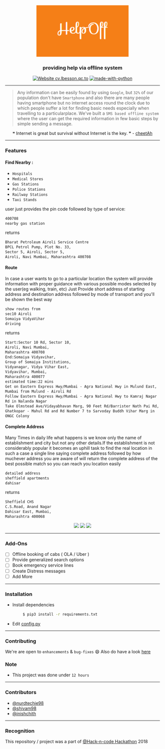 <p align="center">
  <a href="" rel="noopener">
 <img width=300px src="logo.png" alt="HelpOff-logo"></a>
</p>

<h3 align="center">providing help via offline system</h3>

<div align="center">

[![Website cv.lbesson.qc.to](https://img.shields.io/website-up-down-green-red/http/cv.lbesson.qc.to.svg)](https://github.com/inishchith/HelpOff/tree/master)
[![made-with-python](https://img.shields.io/badge/Made%20with-Python-1f425f.svg)](https://www.python.org/)

</div>

------------------------------------------

>Any information can be easily found by using `Google`, but `32%` of our population don't have  `Smartphone` and also there are many people having smartphone but no internet access round the clock due to which people suffer a lot for finding basic needs especially when travelling to a particularplace.  We've built a `SMS based offline system` where the user can get the required information in few basic steps by simple sending a message.


<div align="center">
&#10077; Internet is great but survival without Internet is the key. &#10078;  -  <a href ="https://github.com/shivam1708"> cheetAh </a>
</div>


------------------------------------------
### Features

#### Find Nearby :
- `Hospitals`
- `Medical Stores`
- `Gas Stations`
- `Police Stations`
- `Railway Stations`
- `Taxi Stands`

user just provides the pin code followed by type of service:

```
400708 
nearby gas station
```
returns
```
Bharat Petroleum Airoli Service Centre
BPCL Petrol Pump, Plot No. 33, 
Sector 5, Airoli, Sector 5, 
Airoli, Navi Mumbai, Maharashtra 400708
```
#### Route 
In case a user wants to go to a particular location the system will provide information with proper guidance with various possible modes selected by the user(eg walking, train, etc)
Just Provide short address of starting address and destination address followed by mode of transport and you'll be shown the best way
```
show routes from 
sec10 Airoli
Somaiya VidyaVihar
driving
```
returns
```
Start:Sector 10 Rd, Sector 10, 
Airoli, Navi Mumbai, 
Maharashtra 400708
End:Somaiya Vidyavihar, 
Group of Somaiya Institutions, 
Vidyanagar, Vidya Vihar East, 
Vidyavihar, Mumbai, 
Maharashtra 400077
estimated time:22 mins
Get on Eastern Express Hwy/Mumbai - Agra National Hwy in Mulund East, Mumbai from Mulund - Airoli Rd
Follow Eastern Express Hwy/Mumbai - Agra National Hwy to Kamraj Nagar Rd in Nalanda Nagar
Take Olmstead Ave/Vidayabhavan Marg, 90 Feet Rd/Barrister Nath Pai Rd, Ghatkopar - Mahul Rd and Rd Number 7 to Sarvoday Buddh Vihar Marg in ONGC Colony
```

#### Complete Address
Many Times in daily life what happens is we know only the name of establishment and city but not any other details.If the establishment is not considerably popular it becomes an uphill task to find the real location in such a case a single line saying complete address followed by how muchever address you are aware of will return the complete address of the best possible match so you can reach you location easily

```
detailed address
sheffield apartments
dahisar
```
returns
```
Sheffield CHS 
C.S.Road, Anand Nagar 
Dahisar East, Mumbai, 
Maharashtra 400068
```

<div align = "center">
<img src="./assets/helpoff1.gif" width=230px>
<img src="./assets/helpoff2.gif" width=230px>
<img src="./assets/helpoff3.gif" width=230px>

</div>

------------------------------------------

### Add-Ons

- [ ] Offline booking of cabs ( OLA / Uber ) 
- [ ] Provide generalized search options
- [ ] Book emergency service lines
- [ ] Create Distress messages
- [ ] Add More

------------------------------------------

### Installation

* Install dependencies
```sh
        $ pip3 install -r requirements.txt
```

* Edit [config.py](https://github.com/inishchith/HelpOff/blob/master/App/config.py)

------------------------------------------
### Contributing

 We're are open to `enhancements` & `bug-fixes` :smile: Also do have a look [here](./CONTRIBUTING.md)

### Note

- This project was done under `12 hours`

------------------------------------------
### Contributors

- [@nurdtechie98](https://github.com/nurdtechie98)
- [@shivam98](https://github.com/shivam1708)
- [@inishchith](https://github.com/inishchith)

------------------------------------------
### Recognition

This repository / project was a part of [@Hack-n-code Hackathon]('') 2018
